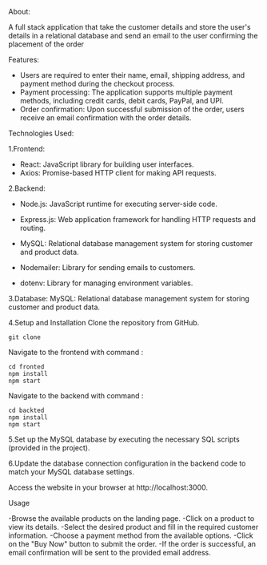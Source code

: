  About:

 A full stack application that take the customer details and  store the user's details in a relational database and send an email to the user confirming the placement of the order


Features:

- Users are required to enter their name, email, shipping address, and payment method during the checkout process.
- Payment processing: The application supports multiple payment methods, including credit cards, debit cards, PayPal, and UPI.
- Order confirmation: Upon successful submission of the order, users receive an email confirmation with the order details.
 

Technologies Used:

1.Frontend:

- React: JavaScript library for building user interfaces.
- Axios: Promise-based HTTP client for making API requests.
 

2.Backend:
- Node.js: JavaScript runtime for executing server-side code.
- Express.js: Web application framework for handling HTTP requests and routing.
- MySQL: Relational database management system for storing customer and product data.
- Nodemailer: Library for sending emails to customers.

- dotenv: Library for managing environment variables.

3.Database:
MySQL: Relational database management system for storing customer and product data.


4.Setup and Installation
Clone the repository from GitHub.
```
git clone 
```


Navigate to the frontend with command :

```
cd fronted
npm install
npm start
```


Navigate to the backend with command :

```
cd backted
npm install
npm start
```
5.Set up the MySQL database by executing the necessary SQL scripts (provided in the project).


6.Update the database connection configuration in the backend code to match your MySQL database settings.

 

Access the website in your browser at http://localhost:3000.

Usage

-Browse the available products on the landing page.
-Click on a product to view its details.
-Select the desired product and fill in the required customer information.
-Choose a payment method from the available options.
-Click on the "Buy Now" button to submit the order.
-If the order is successful, an email confirmation will be sent to the provided email address.